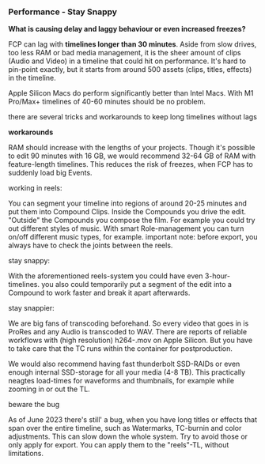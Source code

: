 ### Performance - Stay Snappy

**What is causing delay and laggy behaviour or even increased freezes?**

FCP can lag with **timelines longer than 30 minutes**. Aside from slow drives, too less RAM or bad media management, it is the sheer amount of clips (Audio and Video) in a timeline that could hit on performance. It's hard to pin-point exactly, but it starts from around 500 assets (clips, titles, effects) in the timeline.

Apple Silicon Macs do perform significantly better than Intel Macs. With M1 Pro/Max+ timelines of 40-60 minutes should be no problem.

there are several tricks and workarounds to keep long timelines without lags

**workarounds**

RAM should increase with the lengths of your projects. Though it's possible to edit 90 minutes with 16 GB, we would recommend 32-64 GB of RAM with feature-length timelines. This reduces the risk of freezes, when FCP has to suddenly load big Events.

working in reels: 

You can segment your timeline into regions of around 20-25 minutes and put them into Compound Clips. Inside the Compounds you drive the edit. "Outside" the Compounds you compose the film. For example you could try out different styles of music. With smart Role-management you can turn on/off different music types, for example. important note: before export, you always have to check the joints between the reels.

stay snappy:

With the aforementioned reels-system you could have even 3-hour-timelines. you also could temporarily put a segment of the edit into a Compound to work faster and break it apart afterwards.

stay snappier:

We are big fans of transcoding beforehand. So every video that goes in is ProRes and any Audio is transcoded to WAV. There are reports of reliable workflows with (high resolution) h264-.mov on Apple Silicon. But you have to take care that the TC runs within the container for postproduction.

We would also recommend having fast thunderbolt SSD-RAIDs or even enough internal SSD-storage for all your media (4-8 TB). This practically neagtes load-times for waveforms and thumbnails, for example while zooming in or out the TL.

beware the bug 

As of June 2023 there's still' a bug, when you have long titles or effects that span over the entire timeline, such as Watermarks, TC-burnin and color adjustments. This can slow down the whole system. Try to avoid those or only apply for export. You can apply them to the "reels"-TL, without limitations.

